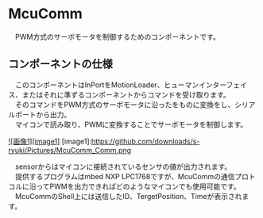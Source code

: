 McuComm
=======
　PWM方式のサーボモータを制御するためのコンポーネントです。

コンポーネントの仕様
--------------------
　このコンポーネントはInPortをMotionLoader、ヒューマンインターフェイス、またはそれに準ずるコンポーネントからコマンドを受け取ります。  
　そのコマンドをPWM方式のサーボモータに沿ったをものに変換をし、シリアルポートから出力。  
　マイコンで読み取り、PWMに変換することでサーボモータを制御します。  

[![画像1][image1]](https://github.com/downloads/s-ryuki/Pictures/McuComm_Comm.png)
[image1]:https://github.com/downloads/s-ryuki/Pictures/McuComm_Comm.png

　sensorからはマイコンに接続されているセンサの値が出力されます。  
　提供するプログラムはmbed NXP LPC1768ですが、McuCommの通信プロトコルに沿ってPWMを出力できればどのようなマイコンでも使用可能です。  
　McuCommのShell上には送信したID、TergetPosition、Timeが表示されます。
